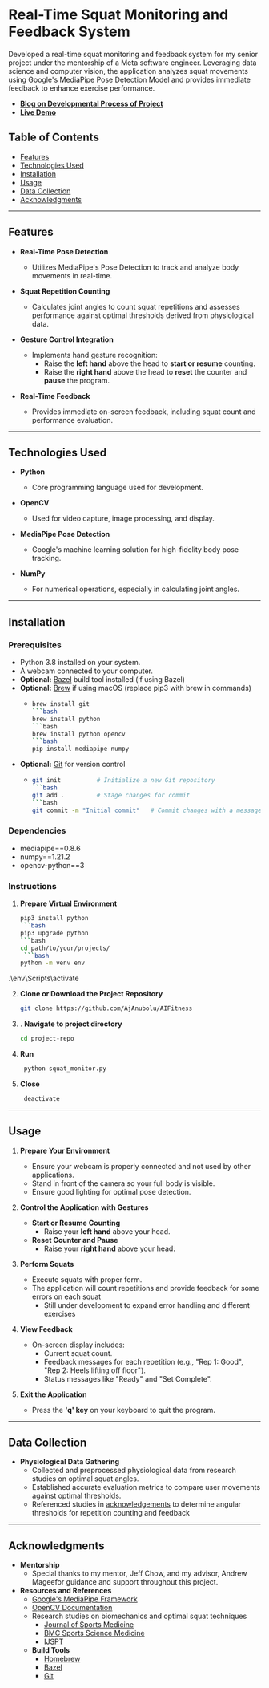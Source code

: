 # Real-Time Squat Monitoring and Feedback System

Developed a real-time squat monitoring and feedback system for my senior project under the mentorship of a Meta software engineer. Leveraging data science and computer vision, the application analyzes squat movements using Google's MediaPipe Pose Detection Model and provides immediate feedback to enhance exercise performance.

- **[Blog on Developmental Process of Project](https://basisindependent.com/schools/ca/fremont/academics/the-senior-year/senior-projects/ajay-a/)**
- **[Live Demo](https://www.youtube.com/watch?v=6pyaGpjBJq4)**

## Table of Contents

- [Features](#features)
- [Technologies Used](#technologies-used)
- [Installation](#installation)
- [Usage](#usage)
- [Data Collection](#data-collection)
- [Acknowledgments](#acknowledgments)

---

## Features

- **Real-Time Pose Detection**
  - Utilizes MediaPipe's Pose Detection to track and analyze body movements in real-time.

- **Squat Repetition Counting**
  - Calculates joint angles to count squat repetitions and assesses performance against optimal thresholds derived from physiological data.

- **Gesture Control Integration**
  - Implements hand gesture recognition:
    - Raise the **left hand** above the head to **start or resume** counting.
    - Raise the **right hand** above the head to **reset** the counter and **pause** the program.

- **Real-Time Feedback**
  - Provides immediate on-screen feedback, including squat count and performance evaluation.

---

## Technologies Used

- **Python**
  - Core programming language used for development.

- **OpenCV**
  - Used for video capture, image processing, and display.

- **MediaPipe Pose Detection**
  - Google's machine learning solution for high-fidelity body pose tracking.

- **NumPy**
  - For numerical operations, especially in calculating joint angles.

---

## Installation

### Prerequisites

- Python 3.8 installed on your system.
- A webcam connected to your computer.
- **Optional:** [Bazel](https://bazel.build/) build tool installed (if using Bazel)
- **Optional:** [Brew](https://brew.sh/)  if using macOS (replace pip3 with brew in commands)
  - ```bash
    brew install git
    ```bash
    brew install python
    ```bash
    brew install python opencv
    ```bash
    pip install mediapipe numpy

- **Optional:** [Git](https://git-scm.com/downloads) for version control
  - ```bash
    git init          # Initialize a new Git repository
    ```bash
    git add .         # Stage changes for commit
    ```bash
    git commit -m "Initial commit"   # Commit changes with a message


### Dependencies

- mediapipe==0.8.6
- numpy==1.21.2
- opencv-python==3


### Instructions


1. **Prepare Virtual Environment**

   ```bash
   pip3 install python
   ```bash
   pip3 upgrade python
   ```bash
   cd path/to/your/projects/
    ```bash
   python -m venv env
  .\env\Scripts\activate
   



2. **Clone or Download the Project Repository**

   ```bash
   git clone https://github.com/AjAnubolu/AIFitness

3. . **Navigate to project directory**

   ```bash
   cd project-repo
   
4. **Run**
   
   ```bash
    python squat_monitor.py

5. **Close**

   ```bash
    deactivate

___

## Usage

1. **Prepare Your Environment**
   * Ensure your webcam is properly connected and not used by other applications.
   * Stand in front of the camera so your full body is visible.
   * Ensure good lighting for optimal pose detection.

2. **Control the Application with Gestures**
   * **Start or Resume Counting**
     * Raise your **left hand** above your head.
   * **Reset Counter and Pause**
     * Raise your **right hand** above your head.

3. **Perform Squats**
   * Execute squats with proper form.
   * The application will count repetitions and provide feedback for some errors on each squat
     * Still under development to expand error handling and different exercises

4. **View Feedback**
   * On-screen display includes:
     * Current squat count.
     * Feedback messages for each repetition (e.g., "Rep 1: Good", "Rep 2: Heels lifting off floor").
     * Status messages like "Ready" and "Set Complete".

5. **Exit the Application**
   * Press the **'q' key** on your keyboard to quit the program.
  

___

## Data Collection
* **Physiological Data Gathering**
   * Collected and preprocessed physiological data from research studies on optimal squat angles.
   * Established accurate evaluation metrics to compare user movements against optimal thresholds.
   * Referenced studies in [acknowledgements](#Acknowledgements) to determine angular thresholds for repetition counting and feedback
___

## Acknowledgments
* **Mentorship**
   * Special thanks to my mentor, Jeff Chow, and my advisor, Andrew Mageefor guidance and support throughout this project.
* **Resources and References**
   * [Google's MediaPipe Framework](https://github.com/google-ai-edge/mediapipe)
   * [OpenCV Documentation](https://github.com/opencv/opencv) 
   * Research studies on biomechanics and optimal squat techniques
     * [Journal of Sports Medicine](https://www.ncbi.nlm.nih.gov/pmc/articles/PMC4967668/)
     * [BMC Sports Science Medicine](https://www.ncbi.nlm.nih.gov/pmc/articles/PMC6990583/)
     * [IJSPT](https://ijspt.scholasticahq.com/article/94600-a-biomechanical-review-of-the-squat-exercise-implications-for-clinical-practice)
  * **Build Tools**
    * [Homebrew](https://brew.sh/)
    * [Bazel](https://bazel.build/)
    * [Git](https://git-scm.com/downloads)



